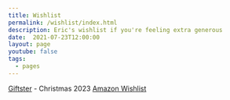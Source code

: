 ```yaml
---
title: Wishlist
permalink: /wishlist/index.html
description: Eric's wishlist if you're feeling extra generous
date:  2021-07-23T12:00:00
layout: page
youtube: false
tags:
  - pages
---
```


[Giftster](https://www.giftster.com/gift/public/apLiE/) - Christmas 2023
[Amazon Wishlist](https://www.amazon.com/hz/wishlist/ls/31EDDE0CILTS3?ref_=wl_share)